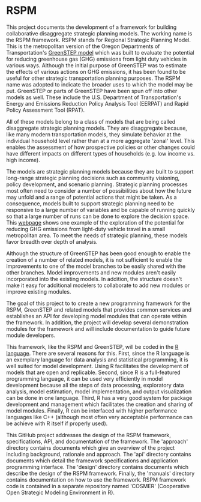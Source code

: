 # RSPM #
This project documents the development of a framework for building collaborative disaggregate strategic planning models. The working name is the RSPM framework. RSPM stands for Regional Strategic Planning Model. This is the metropolitan version of the Oregon Departments of Transportation's [GreenSTEP model](https://www.oregon.gov/ODOT/TD/TP/pages/greenstep.aspx) which was built to evaluate the potential for reducing greenhouse gas (GHG) emissions from light duty vehicles in various ways. Although the initial purpose of GreenSTEP was to estimate the effects of various actions on GHG emissions, it has been found to be useful for other strategic transportation planning purposes. The RSPM name was adopted to indicate the broader uses to which the model may be put. GreenSTEP or parts of GreenSTEP have been spun off into other models as well. These include the U.S. Department of Transportation's Energy and Emissions Reduction Policy Analysis Tool (EERPAT) and Rapid Policy Assessment Tool (RPAT).  

All of these models belong to a class of models that are being called disaggregate strategic planning models. They are disaggregate because, like many modern transportation models, they simulate behavior at the individual household level rather than at a more aggregate 'zonal' level. This enables the assessment of how prospective policies or other changes could have different impacts on different types of households (e.g. low income vs. high income).  

The models are strategic planning models because they are built to support long-range strategic planning decisions such as community visioning, policy development, and scenario planning. Strategic planning processes most often need to consider a number of possibilities about how the future may unfold and a range of potential actions that might be taken. As a consequence, models built to support strategic planning need to be responsive to a large number of variables and be capable of running quickly so that a large number of runs can be done to explore the decision space. This [webpage](https://www.oregon.gov/ODOT/TD/TP/Pages/scenarioviewer.html) shows one example of the exploration of the potential for reducing GHG emissions from light-duty vehicle travel in a small metropolitan area. To meet the needs of strategic planning, these models favor breadth over depth of analysis.  

Although the structure of GreenSTEP has been good enough to enable the creation of a number of related models, it is not sufficient to enable the improvements to one of the model branches to be easily shared with the other branches. Model improvements and new modules aren't easily incorporated into the existing models. In addition, the structure doesn't make it easy for additional modelers to collaborate to add new modules or improve existing modules. 

The goal of this project to to create a new programming framework for the RSPM, GreenSTEP and related models that provides common services and establishes an API for developing model modules that can operate within the framework. In addition, the project will develop several demonstration modules for the framework and will include documentation to guide future module developers. 

This framework, like the RSPM and GreenSTEP, will be coded in the [R  language](http://www.r-project.org). There are several reasons for this. First, since the R language is an exemplary language for data analysis and statistical programming, it is well suited for model development. Using R facilitates the development of models that are open and replicable. Second, since R is a full-featured programming language, it can be used very efficiently in model development because all the steps of data processing, exploratory data analysis, model estimation, model implementation, and output visualization can be done in one language. Third, R has a very good system for package development and management which facilitates the creation and sharing of model modules. Finally, R can be interfaced with higher performance languages like C++ (although most often very acceptable performance can be achieve with R itself if properly used).  

This GitHub project addresses the design of the RSPM framework, specifications, API, and documentation of the framework. The 'approach' directory contains documents which give an overview of the project including background, rationale and approach. The 'api' directory contains documents which detail the framework specifications and application programming interface. The 'design' directory contains documents which describe the design of the RSPM framework. Finally, the 'manuals' directory contains documentation on how to use the framework. RSPM framework code is contained in a separate repository named 'COSMER' (Cooperative Open Strategic Modeling Environment in R).
